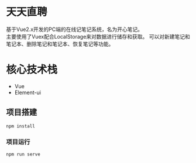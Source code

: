 # 天天直聘
基于Vue2.x开发的PC端的在线记笔记系统，名为开心笔记。  
主要使用了Vuex配合LocalStorage来对数据进行储存和获取。 可以对新建笔记和笔记本、删除笔记和笔记本、恢复笔记等功能。
  
# 核心技术栈
- Vue
- Element-ui

## 项目搭建
```
npm install
```

### 项目运行
```
npm run serve
```

